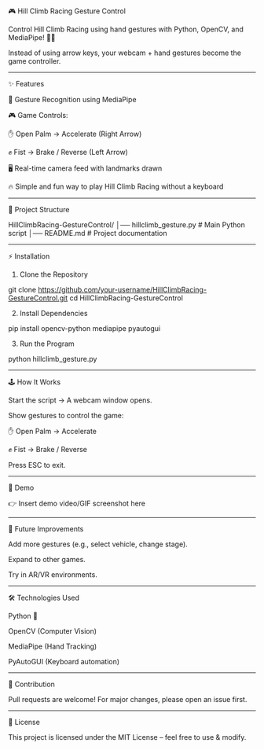 🎮 Hill Climb Racing Gesture Control

Control Hill Climb Racing using hand gestures with Python, OpenCV, and MediaPipe! 🚗💨

Instead of using arrow keys, your webcam + hand gestures become the game controller.


---

✨ Features

👋 Gesture Recognition using MediaPipe

🎮 Game Controls:

✋ Open Palm → Accelerate (Right Arrow)

✊ Fist → Brake / Reverse (Left Arrow)


🖥 Real-time camera feed with landmarks drawn

🔥 Simple and fun way to play Hill Climb Racing without a keyboard



---

📂 Project Structure

HillClimbRacing-GestureControl/
│── hillclimb_gesture.py   # Main Python script
│── README.md              # Project documentation


---

⚡ Installation

1. Clone the Repository

git clone https://github.com/your-username/HillClimbRacing-GestureControl.git
cd HillClimbRacing-GestureControl


2. Install Dependencies

pip install opencv-python mediapipe pyautogui


3. Run the Program

python hillclimb_gesture.py




---

🕹 How It Works

Start the script → A webcam window opens.

Show gestures to control the game:

✋ Open Palm → Accelerate

✊ Fist → Brake / Reverse


Press ESC to exit.



---

🎥 Demo

👉 Insert demo video/GIF screenshot here


---

🚀 Future Improvements

Add more gestures (e.g., select vehicle, change stage).

Expand to other games.

Try in AR/VR environments.



---

🛠 Technologies Used

Python 🐍

OpenCV (Computer Vision)

MediaPipe (Hand Tracking)

PyAutoGUI (Keyboard automation)



---

🤝 Contribution

Pull requests are welcome! For major changes, please open an issue first.


---

📜 License

This project is licensed under the MIT License – feel free to use & modify.
